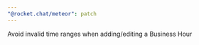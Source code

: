 ```yaml
---
"@rocket.chat/meteor": patch
---
```


Avoid invalid time ranges when adding/editing a Business Hour
